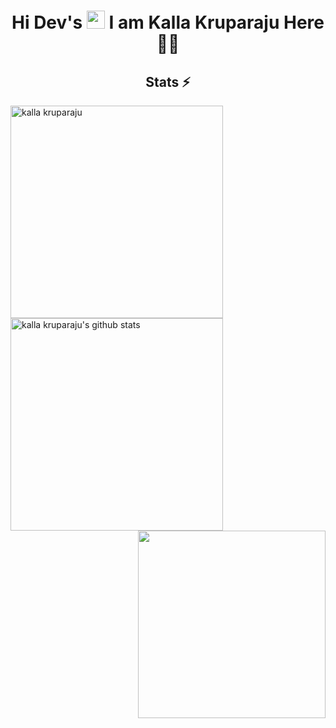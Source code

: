 <h1 align="center">Hi Dev's <img src="https://github.com/TheDudeThatCode/TheDudeThatCode/blob/master/Assets/Hi.gif" width="29px"> I am Kalla Kruparaju Here 👨‍🎓</h1>




<h2 align="center">Stats ⚡</h2>

<p>
  <div>
   
   <a href="https://github.com/denvercoder1/github-readme-streak-stats" title="Go to Source">
      <img align="left" width=340 src="https://github-readme-streak-stats.herokuapp.com/?user=kallakruparaju&theme=react&border=61dafb&hide_border=true" alt="kalla kruparaju" />
    </a> 
 <a href="https://github.com/hackcoderr/github-readme-stats">
  <img align="center" width=340 src="https://github-readme-stats.anuraghazra1.vercel.app/api?username=kallakruparaju&show_icons=true&include_all_commits=true&theme=react&border=61dafb&hide_border=true" alt="kalla kruparaju's github stats" />
</a> 
    <a href="https://github.com/hackcoderr/github-readme-stats">
  <img a width=300 align="right" src="https://github-readme-stats.anuraghazra1.vercel.app/api/top-langs/?username=kallakruparaju&langs_count=8&layout=compact&theme=react&border=61dafb&hide_border=true" />
</a>

    
  </div>
    </p>

 <br><br><br><br><br><br><br><br><br>


  

